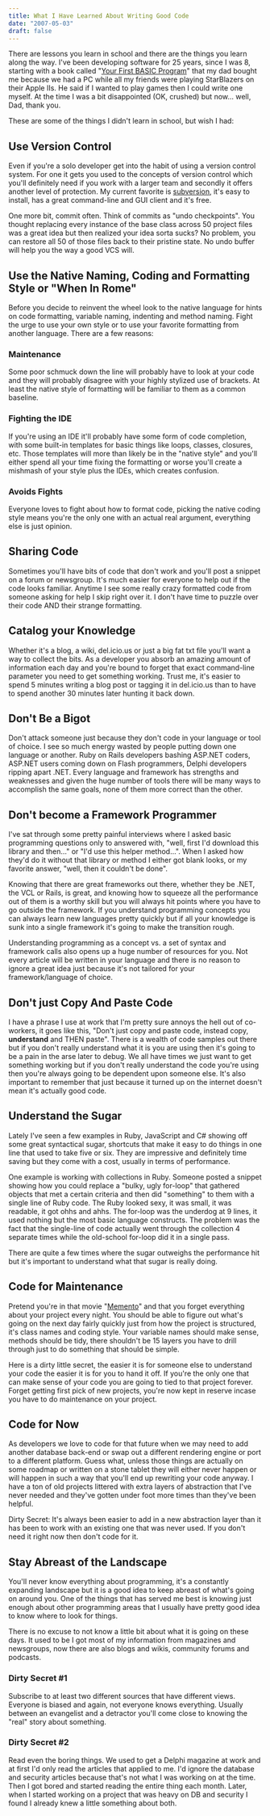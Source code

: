 ```yaml
---
title: What I Have Learned About Writing Good Code
date: "2007-05-03"
draft: false
---
```


There are lessons you learn in school and there are the things you learn along the way. I've been developing software for 25 years, since I was 8, starting with a book called "[Your First BASIC Program](https://www.goodreads.com/book/show/4488063-your-first-basic-program)" that my dad bought me because we had a PC while all my friends were playing StarBlazers on their Apple IIs. He said if I wanted to play games then I could write one myself.  At the time I was a bit disappointed (OK, crushed) but now... well, Dad, thank you.

These are some of the things I didn't learn in school, but wish I had:

## Use Version Control

Even if you're a solo developer get into the habit of using a version control system. For one it gets you used to the concepts of version control which you'll definitely need if you work with a larger team and secondly it offers another level of protection. My current favorite is [subversion](http://subversion.tigris.org/), it's easy to install, has a great command-line and GUI client and it's free.

One more bit, commit often. Think of commits as "undo checkpoints". You thought replacing every instance of the base class across 50 project files was a great idea but then realized your idea sorta sucks? No problem, you can restore all 50 of those files back to their pristine state. No undo buffer will help you the way a good VCS will.

## Use the Native Naming, Coding and Formatting Style or "When In Rome"

Before you decide to reinvent the wheel look to the native language for hints on code formatting, variable naming, indenting and method naming. Fight the urge to use your own style or to use your favorite formatting from another language. There are a few reasons:

### Maintenance

Some poor schmuck down the line will probably have to look at your code and they will probably disagree with your highly stylized use of brackets. At least the native style of formatting will be familiar to them as a common baseline.

### Fighting the IDE

If you're using an IDE it'll probably have some form of code completion, with some built-in templates for basic things like loops, classes, closures, etc. Those templates will more than likely be in the "native style" and you'll either spend all your time fixing the formatting or worse you'll create a mishmash of your style plus the IDEs, which creates confusion.

### Avoids Fights

Everyone loves to fight about how to format code, picking the native coding style means you're the only one with an actual real argument, everything else is just opinion.

## Sharing Code

Sometimes you'll have bits of code that don't work and you'll post a snippet on a forum or newsgroup. It's much easier for everyone to help out if the code looks familiar. Anytime I see some really crazy formatted code from someone asking for help I skip right over it. I don't have time to puzzle over their code AND their strange formatting.

## Catalog your Knowledge

Whether it's a blog, a wiki, del.icio.us or just a big fat txt file you'll want a way to collect the bits. As a developer you absorb an amazing amount of information each day and you're bound to forget that exact command-line parameter you need to get something working. Trust me, it's easier to spend 5 minutes writing a blog post or tagging it in del.icio.us than to have to spend another 30 minutes later hunting it back down.

## Don't Be a Bigot

Don't attack someone just because they don't code in your language or tool of choice. I see so much energy wasted by people putting down one language or another. Ruby on Rails developers bashing ASP.NET coders, ASP.NET users coming down on Flash programmers, Delphi developers ripping apart .NET. Every language and framework has strengths and weaknesses and given the huge number of tools there will be many ways to accomplish the same goals, none of them more correct than the other.

## Don't become a Framework Programmer

I've sat through some pretty painful interviews where I asked basic programming questions only to answered with, "well, first I'd download this library and then..." or "I'd use this helper method...". When I asked how they'd do it without that library or method I either got blank looks, or my favorite answer, "well, then it couldn't be done".

Knowing that there are great frameworks out there, whether they be .NET, the VCL or Rails, is great, and knowing how to squeeze all the performance out of them is a worthy skill but you will always hit points where you have to go outside the framework. If you understand programming concepts you can always learn new languages pretty quickly but if all your knowledge is sunk into a single framework it's going to make the transition rough.

Understanding programming as a concept vs. a set of syntax and framework calls also opens up a huge number of resources for you. Not every article will be written in your language and there is no reason to ignore a great idea just because it's not tailored for your framework/language of choice.

## Don't just Copy And Paste Code

I have a phrase I use at work that I'm pretty sure annoys the hell out of co-workers, it goes like this, "Don't just copy and paste code, instead copy, **understand** and THEN paste". There is a wealth of code samples out there but if you don't really understand what it is you are using then it's going to be a pain in the arse later to debug. We all have times we just want to get something working but if you don't really understand the code you're using then you're always going to be dependent upon someone else. It's also important to remember that just because it turned up on the internet doesn't mean it's actually good code.

## Understand the Sugar

Lately I've seen a few examples in Ruby, JavaScript and C# showing off some great syntactical sugar, shortcuts that make it easy to do things in one line that used to take five or six. They are impressive and definitely time saving but they come with a cost, usually in terms of performance.

One example is working with collections in Ruby. Someone posted a snippet showing how you could replace a "bulky, ugly for-loop" that gathered objects that met a certain criteria and then did "something" to them with a single line of Ruby code. The Ruby looked sexy, it was small, it was readable, it got ohhs and ahhs. The for-loop was the underdog at 9 lines, it used nothing but the most basic language constructs. The problem was the fact that the single-line of code actually went through the collection 4 separate times while the old-school for-loop did it in a single pass.

There are quite a few times where the sugar outweighs the performance hit but it's important to understand what that sugar is really doing.

## Code for Maintenance

Pretend you're in that movie "[Memento](http://www.imdb.com/title/tt0209144/ "Memento")" and that you forget everything about your project every night. You should be able to figure out what's going on the next day fairly quickly just from how the project is structured, it's class names and coding style. Your variable names should make sense, methods should be tidy, there shouldn't be 15 layers you have to drill through just to do something that should be simple.

Here is a dirty little secret, the easier it is for someone else to understand your code the easier it is for you to hand it off. If you're the only one that can make sense of your code you are going to tied to that project forever. Forget getting first pick of new projects, you're now kept in reserve incase you have to do maintenance on your project.

## Code for Now

As developers we love to code for that future when we may need to add another database back-end or swap out a different rendering engine or port to a different platform. Guess what, unless those things are actually on some roadmap or written on a stone tablet they will either never happen or will happen in such a way that you'll end up rewriting your code anyway. I have a ton of old projects littered with extra layers of abstraction that I've never needed and they've gotten under foot more times than they've been helpful.

Dirty Secret: It's always been easier to add in a new abstraction layer than it has been to work with an existing one that was never used. If you don't need it right now then don't code for it.

## Stay Abreast of the Landscape

You'll never know everything about programming, it's a constantly expanding landscape but it is a good idea to keep abreast of what's going on around you. One of the things that has served me best is knowing just enough about other programming areas that I usually have pretty good idea to know where to look for things.

There is no excuse to not know a little bit about what it is going on these days. It used to be I got most of my information from magazines and newsgroups, now there are also blogs and wikis, community forums and podcasts.

### Dirty Secret #1

Subscribe to at least two different sources that have different views. Everyone is biased and again, not everyone knows everything. Usually between an evangelist and a detractor you'll come close to knowing the "real" story about something.

### Dirty Secret #2

Read even the boring things. We used to get a Delphi magazine at work and at first I'd only read the articles that applied to me. I'd ignore the database and security articles because that's not what I was working on at the time. Then I got bored and started reading the entire thing each month. Later, when I started working on a project that was heavy on DB and security I found I already knew a little something about both.
